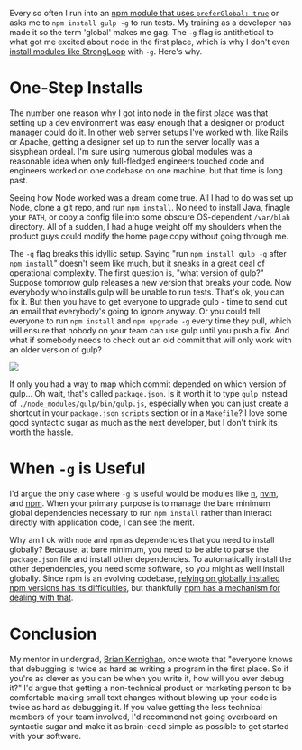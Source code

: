 Every so often I run into an [npm module that uses `preferGlobal: true`](https://www.npmjs.com/package/marked)
or asks me to `npm install gulp -g` to run tests.
My training as a developer has made it so the term 'global' makes me gag. 
The `-g` flag is antithetical to what got me excited about node in the 
first place, which is why I don't even [install modules like StrongLoop](http://thecodebarbarian.com/2015/01/17/angularjs-loopback)
with `-g`. Here's why.

One-Step Installs
=================

The number one reason why I got into node in the first place
was that setting up a dev environment was easy enough that a
designer or product manager could do it.
In other web server setups I've worked with, like Rails or Apache, getting 
a designer set up to run the server locally was a sisyphean ordeal.
I'm sure using numerous global modules was a reasonable idea when only
full-fledged engineers touched code and engineers worked on one codebase 
on one machine, but that time is long past.

Seeing how Node worked was a dream come true. All I had to do
was set up Node, clone a git repo, and run `npm install`.
No need to install Java, finagle your `PATH`, or copy a config file into some
obscure OS-dependent `/var/blah` directory. All of a sudden, I had
a huge weight off my shoulders when the product guys could
modify the home page copy without going through me.

The `-g` flag breaks this idyllic setup. Saying "run `npm install gulp -g` after `npm install`" doesn't seem like much,
but it sneaks in a great deal of operational complexity.
The first question is, "what version of gulp?" Suppose tomorrow
gulp releases a new version that breaks your code. Now everybody
who installs gulp will be unable to run tests. That's ok, you
can fix it. But then you have to get everyone to upgrade gulp - time to
send out an email that everybody's going to ignore
anyway. Or you could tell everyone to run `npm install` and
`npm upgrade -g` every time they pull, which will ensure that
nobody on your team can use gulp until you push a fix. And
what if somebody needs to check out an old commit that will
only work with an older version of gulp?

<img src="//i.imgur.com/PfWLSfz.png" />

If only you had a way to map which commit depended on which
version of gulp... Oh wait, that's called `package.json`. Is it worth it to type `gulp` instead of `./node_modules/gulp/bin/gulp.js`, especially when you can just
create a shortcut in your `package.json` `scripts` section or in a `Makefile`?
I love some good syntactic sugar as much as the next developer,
but I don't think its worth the hassle.

When `-g` is Useful
====================

I'd argue the only case where `-g` is useful would be modules
like [n](https://www.npmjs.com/package/n), [nvm](https://www.npmjs.com/package/nvm), and [npm](https://www.npmjs.com/package/npm).
When your primary purpose is to manage the bare minimum global
dependencies necessary to run `npm install` rather than interact
directly with application code, I can see the merit.

Why am I ok with `node` and `npm` as dependencies that you need
to install globally? Because, at bare minimum, you need to be able
to parse the `package.json` file and install other dependencies.
To automatically install the other dependencies, you need some software,
so you might as well install globally. Since npm is an evolving codebase,
[relying on globally installed npm versions has its difficulties](https://github.com/promises-aplus/promises-tests/pull/69),
but thankfully [npm has a mechanism for dealing with that](https://docs.npmjs.com/files/package.json#enginestrict).

Conclusion
==========

My mentor in undergrad, [Brian Kernighan](http://en.wikiquote.org/wiki/Brian_Kernighan), once wrote that
"everyone knows that debugging is twice as hard as writing a program in the first place. So if you're as clever as you can be when you write it, how will you ever debug it?" I'd argue
that getting a non-technical product or marketing person to be comfortable
making small text changes without blowing up your code is twice as hard
as debugging it. If you value getting the less technical members of your
team involved, I'd recommend not going overboard on syntactic sugar and
make it as brain-dead simple as possible to get started with your software.

